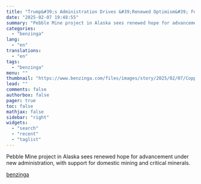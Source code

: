 ```yaml
---
title: "Trump&#39;s Administration Drives &#39;Renewed Optimism&#39; For Pebble Project"
date: "2025-02-07 19:48:55"
summary: "Pebble Mine project in Alaska sees renewed hope for advancement under new administration, with support for domestic mining and critical minerals."
categories:
  - "benzinga"
lang:
  - "en"
translations:
  - "en"
tags:
  - "benzinga"
menu: ""
thumbnail: "https://www.benzinga.com/files/images/story/2025/02/07/Copper-Shutterstock.jpeg"
lead: ""
comments: false
authorbox: false
pager: true
toc: false
mathjax: false
sidebar: "right"
widgets:
  - "search"
  - "recent"
  - "taglist"
---
```


Pebble Mine project in Alaska sees renewed hope for advancement under new administration, with support for domestic mining and critical minerals.

[benzinga](https://www.benzinga.com/25/02/43556295/trumps-administration-drives-renewed-optimism-for-pebble-project)
